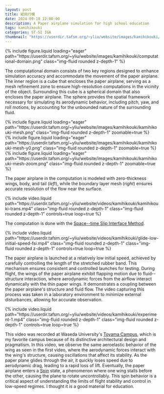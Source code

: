 ```yaml
---
layout: post
title: 紙飛行機
date: 2024-09-10 12:00:00
description: A Paper airplane simulation for high school education
tags: kamihikouki
categories: ST-SI IGA
thumbnail: "https://userdir.tafsm.org/~yliu/website/images/kamihikouki/kamihikouki-manufactured.png"
---
```


<div class="row mt-3">
    <div class="col-sm mt-3 mt-md-0">
        {% include figure.liquid loading="eager" path="https://userdir.tafsm.org/~yliu/website/images/kamihikouki/computational-domain.png" class="img-fluid rounded z-depth-1" %}
    </div>
</div>

The computational domain consists of two key regions designed to enhance simulation accuracy and accommodate the movement of the paper airplane. The inner region is a cube that encloses the paper airplane, serving as a mesh refinement zone to ensure high-resolution computations in the vicinity of the object. Surrounding this cube is a spherical domain that also encloses the paper airplane. The sphere provides the spatial framework necessary for simulating its aerodynamic behavior, including pitch, yaw, and roll motions, by accounting for the unbounded nature of the surrounding fluid.

<div class="row mt-3">
    <div class="col-sm-4 mt-3 mt-md-0">
        {% include figure.liquid loading="eager" path="https://userdir.tafsm.org/~yliu/website/images/kamihikouki/kamihikouki-mesh.png" class="img-fluid rounded z-depth-1" zoomable=true %}
    </div>
    <div class="col-sm-4 mt-3 mt-md-0">
        {% include figure.liquid loading="eager" path="https://userdir.tafsm.org/~yliu/website/images/kamihikouki/kamihikouki-mesh-y0.png" class="img-fluid rounded z-depth-1" zoomable=true %}
    </div>
    <div class="col-sm-4 mt-3 mt-md-0">
        {% include figure.liquid loading="eager" path="https://userdir.tafsm.org/~yliu/website/images/kamihikouki/kamihikouki-mesh-zoom.png" class="img-fluid rounded z-depth-1" zoomable=true %}
    </div>
</div>

The paper airplane in the computation is modeled with zero-thickness wings, body, and tail (_left_), while the boundary layer mesh (_right_) ensures accurate resolution of the flow near the surface.

<div class="row mt-3">
    <div class="col-sm mt-3 mt-md-0">
        {% include video.liquid path="https://userdir.tafsm.org/~yliu/website/videos/kamihikouki/kamihikouki-trans.mp4" class="img-fluid rounded z-depth-1" class="img-fluid rounded z-depth-1" controls=true loop=true %}
    </div>
</div>

The computation is done with the [Space--time Slip Interface Method](https://www.jp.tafsm.org/en/method/space-time-slip-interface-st-si-method).

<div class="row mt-3">
    <div class="col-sm mt-3 mt-md-0">
        {% include video.liquid path="https://userdir.tafsm.org/~yliu/website/videos/kamihikouki/glide-low-initial-speed-fsi.mp4" class="img-fluid rounded z-depth-1" class="img-fluid rounded z-depth-1" controls=true loop=true %}
    </div>
</div>

The paper airplane is launched at a relatively low initial speed, achieved by carefully controlling the length of the stretched rubber band. This mechanism ensures consistent and controlled launches for testing. During flight, the wings of the paper airplane exhibit flapping motion due to fluid--structure interaction, where aerodynamic forces from the airflow interact dynamically with the thin paper wings. It demonstrates a coupling between the paper airplane's structure and fluid flow. The video capturing this process was taken in a laboratory environment to minimize external disturbances, allowing for accurate observation.

<div class="row mt-3">
    <div class="col-sm mt-3 mt-md-0">
        {% include video.liquid path="https://userdir.tafsm.org/~yliu/website/videos/kamihikouki/experiment-1.mp4" class="img-fluid rounded z-depth-1" class="img-fluid rounded z-depth-1" controls=true loop=true %}
    </div>
</div>

This video was recorded at Waseda University's [Toyama Campus](https://www.yamashitasekkei.co.jp/project/story/04.php), which is my favorite campus because of its distinctive architectural design and pragmatism. In this video, we observe the same aeroelastic behavior of the wing as seen in the first video, where the aerodynamic forces interact with the wing's structure, causing oscillations that affect its stability. As the paper plane glides through the air, it quickly loses speed due to aerodynamic drag, leading to a rapid loss of lift. Eventually, the paper airplane enters a [Spin](https://learntoflyblog.com/aerodynamics-spins/) state, a phenomenon where one wing stalls before the other, causing the plane to rotate uncontrollably. This spin behavior is a critical aspect of understanding the limits of flight stability and control in low-speed regimes. I thought it is a good material for education.
